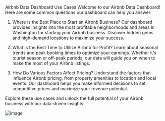 Airbnb Data Dashboard Use Cases
Welcome to our Airbnb Data Dashboard! Here are some common questions our dashboard can help you answer:

1. Where is the Best Place to Start an Airbnb Business?
Our dashboard provides insights into the most profitable neighborhoods and areas in Washington for starting your Airbnb business. Discover hidden gems and high-demand locations to maximize your success.

2. What is the Best Time to Utilize Airbnb for Profit?
Learn about seasonal trends and peak booking times to optimize your earnings. Whether it's tourist season or off-peak periods, our data will guide you on when to make the most of your Airbnb listings.

3. How Do Various Factors Affect Pricing?
Understand the factors that influence Airbnb pricing, from property amenities to location and local events. Our dashboard helps you make informed decisions to set competitive prices and maximize your revenue potential.

Explore these use cases and unlock the full potential of your Airbnb business with our data-driven insights!

![image](https://github.com/Omar7220/Airbnb-data-Visualization-using-Tableau/assets/91997061/e8d12ebb-b21b-42e1-984f-d8f670dc2929)
